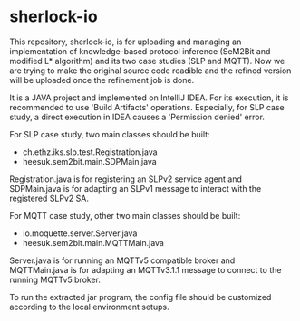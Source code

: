 # sherlock-io

This repository, sherlock-io, is for uploading and managing an implementation of knowledge-based protocol inference (SeM2Bit and modified L* algorithm) and its two case studies (SLP and MQTT). Now we are trying to make the original source code readible and the refined version will be uploaded once the refinement job is done. 

It is a JAVA project and implemented on IntelliJ IDEA. For its execution, it is recommended to use 'Build Artifacts' operations. Especially, for SLP case study, a direct execution in IDEA causes a 'Permission denied' error.

For SLP case study, two main classes should be built:
* ch.ethz.iks.slp.test.Registration.java
* heesuk.sem2bit.main.SDPMain.java

Registration.java is for registering an SLPv2 service agent and SDPMain.java is for adapting an SLPv1 message to interact with the registered SLPv2 SA. 

For MQTT case study, other two main classes should be built:
* io.moquette.server.Server.java
* heesuk.sem2bit.main.MQTTMain.java

Server.java is for running an MQTTv5 compatible broker and MQTTMain.java is for adapting an MQTTv3.1.1 message to connect to the running MQTTv5 broker.

To run the extracted jar program, the config file should be customized according to the local environment setups.

